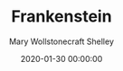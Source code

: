 ---
layout: book-review
date: 2020-01-30 00:00:00
title: Frankenstein
author: Mary Wollstonecraft Shelley
cover: assets/img/book_covers/frankenstein.jpg
olid:  # use Open Library ID to fetch cover (if no `cover` is provided)
isbn:  # use ISBN to fetch cover (if no `olid` is provided, dashes are optional)
categories: Fiction Horror Gothic Science
tags: my-top-50
started: 2020-08-01
finished: 2020-10-30
released: 1818
status: Finished
---
